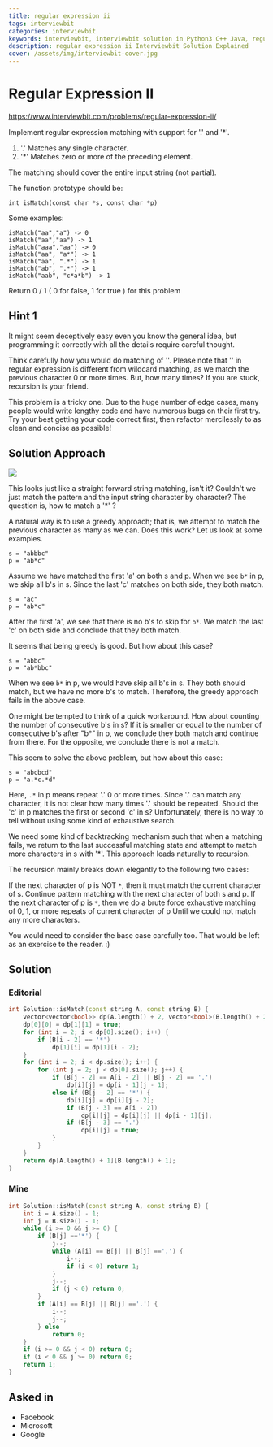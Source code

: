 ```yaml
---
title: regular expression ii
tags: interviewbit
categories: interviewbit
keywords: interviewbit, interviewbit solution in Python3 C++ Java, regular expression ii solution
description: regular expression ii Interviewbit Solution Explained
cover: /assets/img/interviewbit-cover.jpg
---
```


# Regular Expression II

https://www.interviewbit.com/problems/regular-expression-ii/

Implement regular expression matching with support for '.' and '*'.

1. '.' Matches any single character.
2. '*' Matches zero or more of the preceding element.

The matching should cover the entire input string (not partial).

The function prototype should be:

`int isMatch(const char *s, const char *p)`

Some examples:
```
isMatch("aa","a") -> 0
isMatch("aa","aa") -> 1
isMatch("aaa","aa") -> 0
isMatch("aa", "a*") -> 1
isMatch("aa", ".*") -> 1
isMatch("ab", ".*") -> 1
isMatch("aab", "c*a*b") -> 1
```
Return 0 / 1 ( 0 for false, 1 for true ) for this problem

## Hint 1

It might seem deceptively easy even you know the general idea, but programming it correctly with
all the details require careful thought.

Think carefully how you would do matching of ''.
Please note that '' in regular expression is different from wildcard matching,
as we match the previous character 0 or more times. But, how many times?
If you are stuck, recursion is your friend.

This problem is a tricky one. Due to the huge number of edge cases,
many people would write lengthy code and have numerous bugs on their first try.
Try your best getting your code correct first,
then refactor mercilessly to as clean and concise as possible!

## Solution Approach

![](http://i.imgur.com/8WGmiSd.png)

This looks just like a straight forward string matching, isn't it? Couldn't we just match the pattern and the input string character by character? The question is, how to match a '*' ?

A natural way is to use a greedy approach; that is, we attempt to match the previous character as many as we can. Does this work? Let us look at some examples.
```
s = "abbbc"
p = "ab*c"
```
Assume we have matched the first 'a' on both s and p. When we see `b*` in p, we skip all b's in s. Since the last 'c' matches on both side, they both match.
```
s = "ac"
p = "ab*c"
```
After the first 'a', we see that there is no b's to skip for `b*`. We match the last 'c' on both side and conclude that they both match.

It seems that being greedy is good. But how about this case?
```
s = "abbc"
p = "ab*bbc"
```
When we see `b*` in p, we would have skip all b's in s. They both should match, but we have no more b's to match. Therefore, the greedy approach fails in the above case.

One might be tempted to think of a quick workaround. How about counting the number of consecutive b's in s? If it is smaller or equal to the number of consecutive b's after "b*" in p, we conclude they both match and continue from there. For the opposite, we conclude there is not a match.

This seem to solve the above problem, but how about this case:
```
s = "abcbcd" 
p = "a.*c.*d"
```
Here, `.*` in p means repeat '.' 0 or more times. Since '.' can match any character, it is not clear how many times '.' should be repeated. Should the 'c' in p matches the first or second 'c' in s? Unfortunately, there is no way to tell without using some kind of exhaustive search.

We need some kind of backtracking mechanism such that when a matching fails, we return to the last successful matching state and attempt to match more characters in s with '*'. This approach leads naturally to recursion.

The recursion mainly breaks down elegantly to the following two cases:

If the next character of p is NOT `*`, then it must match the current character of s. Continue pattern matching with the next character of both s and p.
If the next character of p is `*`, then we do a brute force exhaustive matching of 0, 1, or more repeats of current character of p Until we could not match any more characters.

You would need to consider the base case carefully too. That would be left as an exercise to the reader. :)


## Solution
### Editorial
```cpp
int Solution::isMatch(const string A, const string B) {
    vector<vector<bool>> dp(A.length() + 2, vector<bool>(B.length() + 2, false));
    dp[0][0] = dp[1][1] = true;
    for (int i = 2; i < dp[0].size(); i++) {
        if (B[i - 2] == '*')
            dp[1][i] = dp[1][i - 2];
    }
    for (int i = 2; i < dp.size(); i++) {
        for (int j = 2; j < dp[0].size(); j++) {
            if (B[j - 2] == A[i - 2] || B[j - 2] == '.')
                dp[i][j] = dp[i - 1][j - 1];
            else if (B[j - 2] == '*') {
                dp[i][j] = dp[i][j - 2];
                if (B[j - 3] == A[i - 2])
                    dp[i][j] = dp[i][j] || dp[i - 1][j];
                if (B[j - 3] == '.')
                    dp[i][j] = true;
            }
        }
    }
    return dp[A.length() + 1][B.length() + 1];
}
```

### Mine
```cpp
int Solution::isMatch(const string A, const string B) {
    int i = A.size() - 1;
    int j = B.size() - 1;
    while (i >= 0 && j >= 0) {
        if (B[j] =='*') {
            j--;
            while (A[i] == B[j] || B[j] =='.') {
                i--;
                if (i < 0) return 1;
            }
            j--;
            if (j < 0) return 0;
        }
        if (A[i] == B[j] || B[j] =='.') {
            i--;
            j--;
        } else
            return 0;
    }
    if (i >= 0 && j < 0) return 0;
    if (i < 0 && j >= 0) return 0;
    return 1;
}
```

## Asked in

* Facebook
* Microsoft
* Google

